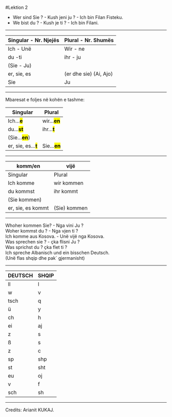 #Lektion 2

- Wer sind Sie ? - Kush jeni ju ? - Ich bin Filan Fisteku.
- We bist du ? - Kush je ti ? - Ich bin Filani.

---

| Singular - Nr. Njejës | Plural - Nr. Shumës |
| --- | --- |
| Ich - Unë | Wir - ne |
| du -ti | ihr - ju |
| (Sie - Ju) |     |
| er, sie, es | (er dhe sie) (Ai, Ajo) |
| Sie | Ju  |

---

Mbaresat e foljes në kohën e tashme:

| Singular | Plural |
| --- | --- |
| Ich…**<mark>e</mark>** | wir…**<mark>en**</mark> |
| du…**<mark>st</mark>** | ihr…**<mark>t</mark>** |
| (Sie…**<mark>en</mark>**) |     |
| er, sie, es…**<mark>t</mark>** | Sie…**<mark>en</mark>** |

---

| komm/en | vijë |
| --- | --- |
| Singular | Plural |
| Ich komme | wir kommen |
| du kommst | ihr kommt |
| (Sie kommen) |     |
| er, sie, es kommt | (Sie) kommen |

---

Whoher kommen Sie? - Nga vini Ju ?  
Woher kommst du ? - Nga vjen ti ?  
Ich komme aus Kosova. - Unë vijë nga Kosova.  
Was sprechen sie ? - çka flisni Ju ?  
Was sprichst du ? çka flet ti ?  
Ich spreche Albanisch und ein bisschen Deutsch.  
(Unë flas shqip dhe pak` gjermanisht)

---

| DEUTSCH | SHQIP |
| --- | --- |
| ll  | l   |
| w   | v   |
| tsch | q   |
| ü   | y   |
| ch  | h   |
| ei  | aj  |
| z   | s   |
| ß   | s   |
| z   | c   |
| sp  | shp |
| st  | sht |
| eu  | oj  |
| v   | f   |
| sch | sh  |

---

Credits: Arianit KUKAJ.
